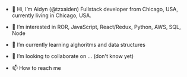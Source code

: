 - 👋 Hi, I’m Aidyn (@tzxaiden) Fullstack developer from  Chicago, USA, currently living in  Chicago, USA.


- 👀 I’m interested in ROR, JavaScript, React/Redux, Python, AWS, SQL, Node
- 🌱 I’m currently learning alghoritms and data structures
- 💞️ I’m looking to collaborate on ... (don't know yet)
- 📫 How to reach me 

<!---
tzxaiden/tzxaiden is a ✨ special ✨ repository because its `README.md` (this file) appears on your GitHub profile.
You can click the Preview link to take a look at your changes.
--->
